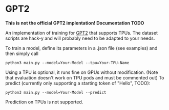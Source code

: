 # GPT2
**This is not the official GPT2 implentation! Documentation TODO**

An implementation of training for [GPT2](https://openai.com/blog/better-language-models/) that supports TPUs. The dataset scripts are hack-y and will probably need to be adapted to your needs. 

To train a model, define its parameters in a .json file (see examples) and then simply call

`python3 main.py --model=Your-Model --tpu=Your-TPU-Name`

Using a TPU is optional, it runs fine on GPUs without modification. (Note that evaluation doesn't work on TPU pods and must be commented out) To predict (currently only supporting a starting token of "Hello", TODO):

`python3 main.py --model=Your-Model --predict`

Prediction on TPUs is not supported.
